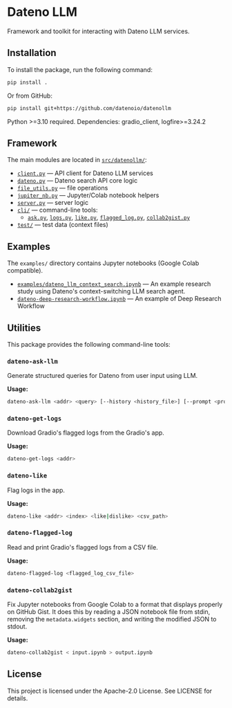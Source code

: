 # Dateno LLM

Framework and toolkit for interacting with Dateno LLM services.

## Installation

To install the package, run the following command:

```bash
pip install .
```
Or from GitHub:

```bash
pip install git+https://github.com/datenoio/datenollm
```

Python >=3.10 required. Dependencies: gradio_client, logfire>=3.24.2

## Framework
The main modules are located in [`src/datenollm/`](src/datenollm/):
- [`client.py`](src/datenollm/client.py) — API client for Dateno LLM services
- [`dateno.py`](src/datenollm/dateno.py) — Dateno search API core logic
- [`file_utils.py`](src/datenollm/file_utils.py) — file operations
- [`jupiter_nb.py`](src/datenollm/jupiter_nb.py) — Jupyter/Colab notebook helpers
- [`server.py`](src/datenollm/server.py) — server logic
- [`cli/`](src/datenollm/cli/) — command-line tools:
	- [`ask.py`](src/datenollm/cli/ask.py), [`logs.py`](src/datenollm/cli/logs.py), [`like.py`](src/datenollm/cli/like.py), [`flagged_log.py`](src/datenollm/cli/flagged_log.py), [`collab2gist.py`](src/datenollm/cli/collab2gist.py)
- [`test/`](src/datenollm/test/) — test data (context files)

## Examples

The `examples/` directory contains Jupyter notebooks (Google Colab compatible).

- [`examples/dateno_llm_context_search.ipynb`](examples/dateno_llm_context_search.ipynb) — An example research study using Dateno's context-switching LLM search agent.
- [`dateno-deep-research-workflow.ipynb`](examples/dateno-deep-research-workflow.ipynb) — An example of Deep Research Workflow


## Utilities

This package provides the following command-line tools:

### `dateno-ask-llm`

Generate structured queries for Dateno from user input using LLM.

**Usage:**

```bash
dateno-ask-llm <addr> <query> [--history <history_file>] [--prompt <prompt_file>] [--model <model_id>] [--max-tokens <max_tokens>] [--temperature <temperature>] [--top-p <top_p>]
```

### `dateno-get-logs`

Download Gradio's flagged logs from the Gradio's app.

**Usage:**

```bash
dateno-get-logs <addr>
```

### `dateno-like`

Flag logs in the app.

**Usage:**

```bash
dateno-like <addr> <index> <like|dislike> <csv_path>
```

### `dateno-flagged-log`

Read and print Gradio's flagged logs from a CSV file.

**Usage:**

```bash
dateno-flagged-log <flagged_log_csv_file>
```

### `dateno-collab2gist`

Fix Jupyter notebooks from Google Colab to a format that displays properly on GitHub Gist. It does this by reading a JSON notebook file from stdin, removing the `metadata.widgets` section, and writing the modified JSON to stdout.

**Usage:**

```bash
dateno-collab2gist < input.ipynb > output.ipynb
```

## License

This project is licensed under the Apache-2.0 License. See LICENSE for details.
